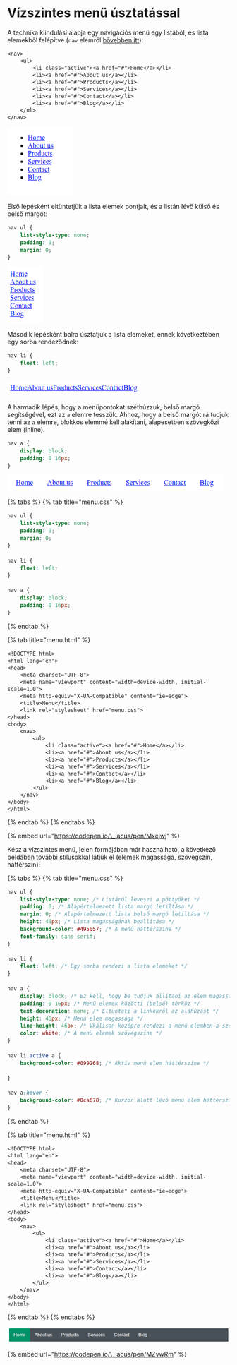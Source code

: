 # Vízszintes menü úsztatással

A technika kiindulási alapja egy navigációs menü egy listából, és lista elemekből felépítve \(`nav` elemről [bővebben itt](../html/html-elemek.md#navigacio)\):

```markup
<nav>
	<ul>
		<li class="active"><a href="#">Home</a></li>
		<li><a href="#">About us</a></li>
		<li><a href="#">Products</a></li>
		<li><a href="#">Services</a></li>
		<li><a href="#">Contact</a></li>
		<li><a href="#">Blog</a></li>
	</ul>
</nav>
```

![Form&#xE1;zatlan men&#xFC; megjelen&#xE9;se.](../.gitbook/assets/float-menu.png)

Első lépésként eltüntetjük a lista elemek pontjait, és a listán lévő külső és belső margót:

```css
nav ul {
	list-style-type: none;
	padding: 0;
	margin: 0;
}
```

![Lista pontok n&#xE9;lk&#xFC;l.](../.gitbook/assets/float-menu2.png)

Második lépésként balra úsztatjuk a lista elemeket, ennek következtében egy sorba rendeződnek:

```css
nav li {
    float: left;
}
```

![Lista elemek v&#xED;zszintesen rendezve.](../.gitbook/assets/float-menu3.png)

A harmadik lépés, hogy a menüpontokat széthúzzuk, belső margó segítségével, ezt az `a` elemre tesszük. Ahhoz, hogy a belső margót rá tudjuk tenni az `a` elemre, blokkos elemmé kell alakítani, alapesetben szövegközi elem \(inline\).

```css
nav a {
    display: block;
    padding: 0 16px;
}
```

![Ez m&#xE1;r egy haszn&#xE1;lhat&#xF3; v&#xED;zszintes men&#xFC;.](../.gitbook/assets/float-menu4.png)

{% tabs %}
{% tab title="menu.css" %}
```css
nav ul {
    list-style-type: none;
    padding: 0;
    margin: 0;
}

nav li {
    float: left;
}

nav a {
    display: block;
    padding: 0 16px;
}
```
{% endtab %}

{% tab title="menu.html" %}
```markup
<!DOCTYPE html>
<html lang="en">
<head>
    <meta charset="UTF-8">
    <meta name="viewport" content="width=device-width, initial-scale=1.0">
    <meta http-equiv="X-UA-Compatible" content="ie=edge">
    <title>Menu</title>
    <link rel="stylesheet" href="menu.css">
</head>
<body>
    <nav>
        <ul>
            <li class="active"><a href="#">Home</a></li>
            <li><a href="#">About us</a></li>
            <li><a href="#">Products</a></li>
            <li><a href="#">Services</a></li>
            <li><a href="#">Contact</a></li>
            <li><a href="#">Blog</a></li>
        </ul>
    </nav>
</body>
</html>
```
{% endtab %}
{% endtabs %}

{% embed url="https://codepen.io/\_lacus/pen/Mxejwj" %}

Kész a vízszintes menü, jelen formájában már használható, a következő példában további stílusokkal látjuk el \(elemek magassága, szövegszín, háttérszín\):

{% tabs %}
{% tab title="menu.css" %}
```css
nav ul {
	list-style-type: none; /* Listáról leveszi a pöttyöket */
	padding: 0; /* Alapértelmezett lista margó letiltása */
	margin: 0; /* Alapértelmezett lista belső margó letiltása */
	height: 46px; /* Lista magasságának beállítása */
	background-color: #495057; /* A menü háttérszíne */
	font-family: sans-serif;
}

nav li {
	float: left; /* Egy sorba rendezi a lista elemeket */
}

nav a {
	display: block; /* Ez kell, hogy be tudjuk állítani az elem magasságát, belső margóját */
	padding: 0 16px; /* Menü elemek közötti (belső) térköz */
	text-decoration: none; /* Eltünteti a linkekről az aláhúzást */
	height: 46px; /* Menü elem magassága */
	line-height: 46px; /* Vkálisan középre rendezi a menü elemben a szöveget */
	color: white; /* A menü elemek szövegszíne */
}

nav li.active a {
	background-color: #099268; /* Aktív menü elem háttérszíne */
	
}

nav a:hover {
	background-color: #0ca678; /* Kurzor alatt lévő menü elem héttérszíne */
}
```
{% endtab %}

{% tab title="menu.html" %}
```markup
<!DOCTYPE html>
<html lang="en">
<head>
    <meta charset="UTF-8">
    <meta name="viewport" content="width=device-width, initial-scale=1.0">
    <meta http-equiv="X-UA-Compatible" content="ie=edge">
    <title>Menu</title>
    <link rel="stylesheet" href="menu.css">
</head>
<body>
    <nav>
        <ul>
            <li class="active"><a href="#">Home</a></li>
            <li><a href="#">About us</a></li>
            <li><a href="#">Products</a></li>
            <li><a href="#">Services</a></li>
            <li><a href="#">Contact</a></li>
            <li><a href="#">Blog</a></li>
        </ul>
    </nav>
</body>
</html>
```
{% endtab %}
{% endtabs %}

![Egy lehets&#xE9;ges men&#xFC; st&#xED;lus.](../.gitbook/assets/float-menu5.png)

{% embed url="https://codepen.io/\_lacus/pen/MZvwRm" %}

